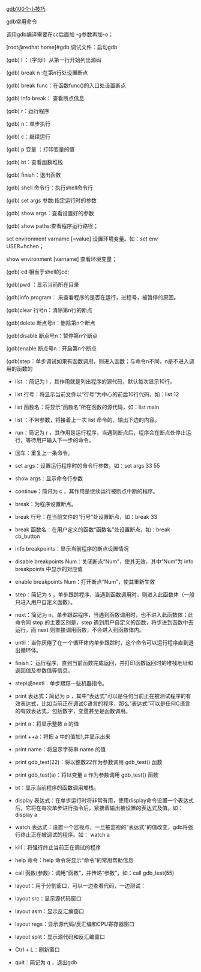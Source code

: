 

[gdb100个小技巧]( https://wizardforcel.gitbooks.io/100-gdb-tips/content/index.html )

gdb常用命令

调用gdb编译需要在cc后面加 -g参数再加-o；

[root@redhat home]#gdb 调试文件：启动gdb

(gdb) l ：（字母l）从第一行开始列出源码

(gdb) break n :在第n行处设置断点

(gdb) break func：在函数func()的入口处设置断点

(gdb) info break： 查看断点信息

(gdb) r：运行程序

(gdb) n：单步执行

(gdb) c：继续运行

(gdb) p 变量 ：打印变量的值

(gdb) bt：查看函数堆栈

(gdb) finish：退出函数

(gdb) shell 命令行：执行shell命令行

(gdb) set args 参数:指定运行时的参数

(gdb) show args：查看设置好的参数

(gdb) show paths:查看程序运行路径；

set environment varname [=value] 设置环境变量。如：set env USER=hchen；

show environment [varname] 查看环境变量；

(gdb) cd 相当于shell的cd;

(gdb)pwd ：显示当前所在目录

(gdb)info program： 来查看程序的是否在运行，进程号，被暂停的原因。

(gdb)clear 行号n：清除第n行的断点

(gdb)delete 断点号n：删除第n个断点

(gdb)disable 断点号n：暂停第n个断点

(gdb)enable 断点号n：开启第n个断点

(gdb)step：单步调试如果有函数调用，则进入函数；与命令n不同，n是不进入调用的函数的

 

- list ：简记为 l ，其作用就是列出程序的源代码，默认每次显示10行。

- list 行号：将显示当前文件以“行号”为中心的前后10行代码，如：list 12
- list 函数名：将显示“函数名”所在函数的源代码，如：list main
- list ：不带参数，将接着上一次 list 命令的，输出下边的内容。



- run：简记为 r ，其作用是运行程序，当遇到断点后，程序会在断点处停止运行，等待用户输入下一步的命令。
- 回车：重复上一条命令。
- set args：设置运行程序时的命令行参数，如：set args 33 55
- show args：显示命令行参数
- continue：简讯为 c ，其作用是继续运行被断点中断的程序。
- break：为程序设置断点。

- break 行号：在当前文件的“行号”处设置断点，如：break  33
- break 函数名：在用户定义的函数“函数名”处设置断点，如：break cb_button
- info breakpoints：显示当前程序的断点设置情况
- disable breakpoints Num：关闭断点“Num”，使其无效，其中“Num”为 info breakpoints 中显示的对应值
- enable breakpoints Num：打开断点“Num”，使其重新生效

- step：简记为 s ，单步跟踪程序，当遇到函数调用时，则进入此函数体（一般只进入用户自定义函数）。
- next：简记为 n，单步跟踪程序，当遇到函数调用时，也不进入此函数体；此命令同 step 的主要区别是，step 遇到用户自定义的函数，将步进到函数中去运行，而 next 则直接调用函数，不会进入到函数体内。
- until：当你厌倦了在一个循环体内单步跟踪时，这个命令可以运行程序直到退出循环体。
- finish： 运行程序，直到当前函数完成返回，并打印函数返回时的堆栈地址和返回值及参数值等信息。
- stepi或nexti：单步跟踪一些机器指令。
- print 表达式：简记为 p ，其中“表达式”可以是任何当前正在被测试程序的有效表达式，比如当前正在调试C语言的程序，那么“表达式”可以是任何C语言的有效表达式，包括数字，变量甚至是函数调用。

- print a：将显示整数 a 的值
- print ++a：将把 a 中的值加1,并显示出来
- print name：将显示字符串 name 的值
- print gdb_test(22)：将以整数22作为参数调用 gdb_test() 函数
- print gdb_test(a)：将以变量 a 作为参数调用 gdb_test() 函数

- bt：显示当前程序的函数调用堆栈。
- display 表达式：在单步运行时将非常有用，使用display命令设置一个表达式后，它将在每次单步进行指令后，紧接着输出被设置的表达式及值。如： display a
- watch 表达式：设置一个监视点，一旦被监视的“表达式”的值改变，gdb将强行终止正在被调试的程序。如： watch a
- kill：将强行终止当前正在调试的程序
- help 命令：help 命令将显示“命令”的常用帮助信息
- call 函数(参数)：调用“函数”，并传递“参数”，如：call  gdb_test(55)
- layout：用于分割窗口，可以一边查看代码，一边测试：

- layout src：显示源代码窗口
- layout asm：显示反汇编窗口
- layout regs：显示源代码/反汇编和CPU寄存器窗口
- layout split：显示源代码和反汇编窗口
- Ctrl + L：刷新窗口

- quit：简记为 q ，退出gdb